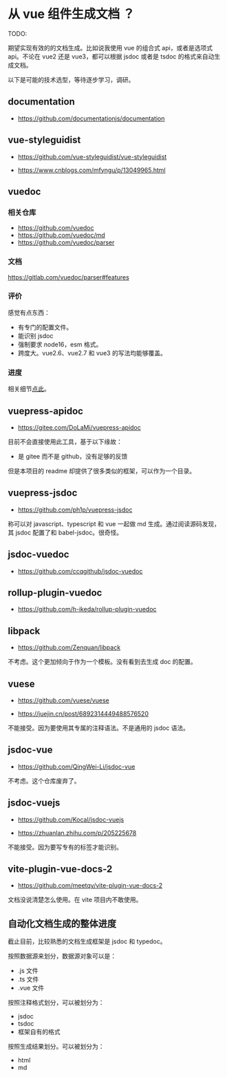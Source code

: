 # 从 vue 组件生成文档 ？

TODO:

期望实现有效的的文档生成。比如说我使用 vue 的组合式 api，或者是选项式 api。不论在 vue2 还是 vue3，都可以根据 jsdoc 或者是 tsdoc 的格式来自动生成文档。

以下是可能的技术选型，等待逐步学习，调研。

## documentation

- https://github.com/documentationjs/documentation

## vue-styleguidist

- https://github.com/vue-styleguidist/vue-styleguidist

- https://www.cnblogs.com/mfyngu/p/13049965.html

## vuedoc <Badge type="tip" text="优选" />

### 相关仓库

- https://github.com/vuedoc
- https://github.com/vuedoc/md
- https://github.com/vuedoc/parser

### 文档

https://gitlab.com/vuedoc/parser#features

### 评价

感觉有点东西：

- 有专门的配置文件。
- 能识别 jsdoc
- 强制要求 node16，esm 格式。
- 跨度大。vue2.6、vue2.7 和 vue3 的写法均能够覆盖。

### 进度

相关细节[点此](./vuedoc/vuedoc.md)。

## vuepress-apidoc <Badge type="info" text="值得商榷" />

- https://gitee.com/DoLaMi/vuepress-apidoc

目前不会直接使用此工具，基于以下缘故：

- 是 gitee 而不是 github，没有足够的反馈

但是本项目的 readme 却提供了很多类似的框架，可以作为一个目录。

## vuepress-jsdoc <Badge type="info" text="值得商榷" />

- https://github.com/ph1p/vuepress-jsdoc

称可以对 javascript、typescript 和 vue 一起做 md 生成。通过阅读源码发现，其 jsdoc 配置了和 babel-jsdoc。很奇怪。

## jsdoc-vuedoc

- https://github.com/ccqgithub/jsdoc-vuedoc

## rollup-plugin-vuedoc

- https://github.com/h-ikeda/rollup-plugin-vuedoc

## libpack <Badge type="danger" text="不考虑" />

- https://github.com/Zenquan/libpack

不考虑。这个更加倾向于作为一个模板。没有看到去生成 doc 的配置。

## vuese <Badge type="danger" text="不考虑" />

- https://github.com/vuese/vuese

- https://juejin.cn/post/6892314449488576520

不能接受。因为要使用其专属的注释语法。不是通用的 jsdoc 语法。

## jsdoc-vue <Badge type="danger" text="不考虑" />

- https://github.com/QingWei-Li/jsdoc-vue

不考虑。这个仓库废弃了。

## jsdoc-vuejs <Badge type="danger" text="不考虑" />

- https://github.com/Kocal/jsdoc-vuejs

- https://zhuanlan.zhihu.com/p/205225678

不能接受。因为要写专有的标签才能识别。

## vite-plugin-vue-docs-2 <Badge type="danger" text="不考虑" />

- https://github.com/meetqy/vite-plugin-vue-docs-2

文档没说清楚怎么使用。在 vite 项目内不敢使用。

## 自动化文档生成的整体进度

截止目前，比较熟悉的文档生成框架是 jsdoc 和 typedoc。

按照数据源来划分，数据源对象可以是：

- .js 文件
- .ts 文件
- .vue 文件

按照注释格式划分，可以被划分为：

- jsdoc
- tsdoc
- 框架自有的格式

按照生成结果划分。可以被划分为：

- html
- md
